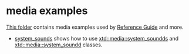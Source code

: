 # media examples

[This folder](.) contains media examples used by [Reference Guide](https://codedocs.xyz/gammasoft71/xtd/) and more.

* [system_sounds](version/README.md) shows how to use [xtd::media::system_soundds](../../../src/xtd.core/include/xtd/media/system_sounds.h) and [xtd::media::system_soundd](../../../src/xtd.core/include/xtd/media/system_sound.h) classes.

